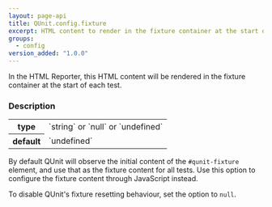 ```yaml
---
layout: page-api
title: QUnit.config.fixture
excerpt: HTML content to render in the fixture container at the start of each test (HTML Reporter).
groups:
  - config
version_added: "1.0.0"
---
```


In the HTML Reporter, this HTML content will be rendered in the fixture container at the start of each test.

### Description

<table>
<tr>
  <th>type</th>
  <td markdown="span">`string` or `null` or `undefined`</td>
</tr>
<tr>
  <th>default</th>
  <td markdown="span">`undefined`</td>
</tr>
</table>

By default QUnit will observe the initial content of the `#qunit-fixture` element, and use that as the fixture content for all tests. Use this option to configure the fixture content through JavaScript instead.

To disable QUnit's fixture resetting behaviour, set the option to `null`.
